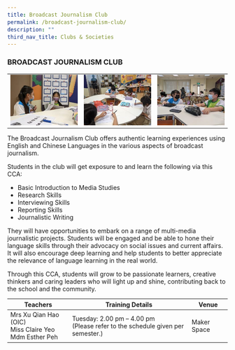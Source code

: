 ```yaml
---
title: Broadcast Journalism Club
permalink: /broadcast-journalism-club/
description: ""
third_nav_title: Clubs & Societies
---
```

### BROADCAST JOURNALISM CLUB

<table>
	<tr>
		<td><img src="/images/Journalism-Club1.jpg"/></td>
		<td><img src="/images/Journalism-Club2.jpg"/></td>
		<td><img src="/images/Journalism-Club3.jpg"/></td>
	</tr>
</table>

The Broadcast Journalism Club offers authentic learning experiences using English and Chinese Languages in the various aspects of broadcast journalism.

Students in the club will get exposure to and learn the following via this CCA:

*   Basic Introduction to Media Studies
*   Research Skills
*   Interviewing Skills
*   Reporting Skills
*   Journalistic Writing

They will have opportunities to embark on a range of multi-media journalistic projects. Students will be engaged and be able to hone their language skills through their advocacy on social issues and current affairs. It will also encourage deep learning and help students to better appreciate the relevance of language learning in the real world.

Through this CCA, students will grow to be passionate learners, creative thinkers and caring leaders who will light up and shine, contributing back to the school and the community.

| Teachers | Training Details | Venue |
| --- | --- | --- |
| Mrs Xu Qian Hao (OIC) <br>Miss Claire Yeo<br>Mdm Esther Peh | Tuesday: 2.00 pm – 4.00 pm <br>(Please refer to the schedule given per semester.) | Maker Space |